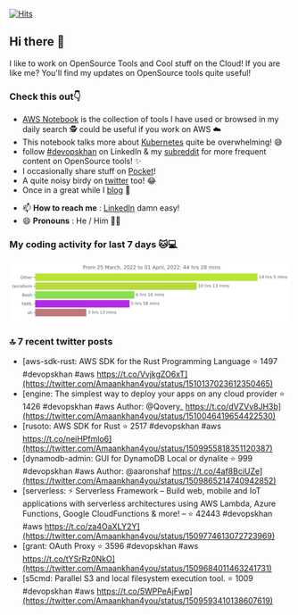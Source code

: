 [![Hits](https://hits.seeyoufarm.com/api/count/incr/badge.svg?url=https%3A%2F%2Fgithub.com%2Fakhan4u%2Fhit-counter&count_bg=%2379C83D&title_bg=%23555555&icon=&icon_color=%23E7E7E7&title=visits&edge_flat=false)](https://hits.seeyoufarm.com)

## Hi there 👋

I like to work on OpenSource Tools and Cool stuff on the Cloud! If you are like me? You'll find my updates on OpenSource tools quite useful!

### Check this out👇

* [AWS Notebook](https://histre.com/public/notebooks/dnllyanu/aws/) is the collection of tools I have used or browsed in my daily search 🕵️ could be useful if you work on AWS ☁️
* This notebook talks more about [Kubernetes](https://histre.com/public/notebooks/6uxdvo3y/kubernetes/) quite be overwhelming! 😅
* follow [#devopskhan](https://www.linkedin.com/feed/hashtag/devopskhan/) on LinkedIn & my [subreddit](https://www.reddit.com/r/devopskhan/) for more frequent content on OpenSource tools! ✨
* I occasionally share stuff on [Pocket](https://getpocket.com/@ej6g8d1dp2829A16a9Tf5d4T6bAMp3d8791rejDe86yem3bm4e14ex4fT4dluk29)!
* A quite noisy birdy on [twitter](https://twitter.com/Amaankhan4you) too! 😂
* Once in a great while I [blog](https://linuxparrot.com/) 😬


- 📫 **How to reach me** : [LinkedIn](https://www.linkedin.com/in/amaan-khan-linux-ninja) damn easy!
- 😄 **Pronouns** : He / Him 🤷‍♂️

### My coding activity for last 7 days 🐱💻

<img src="https://github.com/akhan4u/akhan4u/blob/main/images/stat.svg" alt="Amaan's Wakatime Activity!"/>

### 🔝 7 recent twitter posts
<!-- DEVDOJO:START -->
- [aws-sdk-rust: AWS SDK for the Rust Programming Language
⭐️ 1497
#devopskhan #aws
https://t.co/VvjkgZO6xT](https://twitter.com/Amaankhan4you/status/1510137023612350465)
- [engine: The simplest way to deploy your apps on any cloud provider
⭐️ 1426
#devopskhan #aws
Author: @Qovery_
https://t.co/dVZVv8JH3b](https://twitter.com/Amaankhan4you/status/1510046419654422530)
- [rusoto: AWS SDK for Rust
⭐️ 2517
#devopskhan #aws
https://t.co/neiHPfmlo6](https://twitter.com/Amaankhan4you/status/1509955818351120387)
- [dynamodb-admin: GUI for DynamoDB Local or dynalite
⭐️ 999
#devopskhan #aws
Author: @aaronshaf
https://t.co/4af8BciUZe](https://twitter.com/Amaankhan4you/status/1509865214740942852)
- [serverless: ⚡ Serverless Framework – Build web, mobile and IoT applications with serverless architectures using AWS Lambda, Azure Functions, Google CloudFunctions &amp; more! – 
⭐️ 42443
#devopskhan #aws
https://t.co/za4OaXLY2Y](https://twitter.com/Amaankhan4you/status/1509774613072723969)
- [grant: OAuth Proxy
⭐️ 3596
#devopskhan #aws
https://t.co/tYSrRz0NkO](https://twitter.com/Amaankhan4you/status/1509684011463241731)
- [s5cmd: Parallel S3 and local filesystem execution tool.
⭐️ 1009
#devopskhan #aws
https://t.co/5WPPeAjFwp](https://twitter.com/Amaankhan4you/status/1509593410138607619)
<!-- DEVDOJO:END -->

<!-- ![Amaan's GitHub stats](https://github-readme-stats.vercel.app/api?username=akhan4u&count_private=true&show_icons=true&hide=contribs) -->
